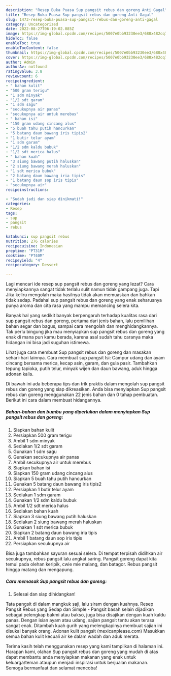 ```yaml
---
description: "Resep Buka Puasa Sup pangsit rebus dan goreng Anti Gagal"
title: "Resep Buka Puasa Sup pangsit rebus dan goreng Anti Gagal"
slug: 1473-resep-buka-puasa-sup-pangsit-rebus-dan-goreng-anti-gagal
category: Uncategorized
date: 2022-08-27T06:19:02.085Z
image: https://img-global.cpcdn.com/recipes/5007e0bb93230ee3/680x482cq70/sup-pangsit-rebus-dan-goreng-foto-resep-utama.jpg
hideToc: false
enableToc: true
enableTocContent: false
thumbnail: https://img-global.cpcdn.com/recipes/5007e0bb93230ee3/680x482cq70/sup-pangsit-rebus-dan-goreng-foto-resep-utama.jpg
cover: https://img-global.cpcdn.com/recipes/5007e0bb93230ee3/680x482cq70/sup-pangsit-rebus-dan-goreng-foto-resep-utama.jpg
author: Admin
authorAv: notfound
ratingvalue: 3.8
reviewcount: 6
recipeingredient:
- " bahan kulit"
- "500 gram terigu"
- "1 sdm minyak"
- "1/2 sdt garam"
- "1 sdm sagu"
- "secukupnya air panas"
- "secukupnya air untuk merebus"
- " bahan isi"
- "150 gram udang cincang alus"
- "5 buah tahu putih hancurkan"
- "5 batang daun bawang iris tipis2"
- "1 butir telur ayam"
- "1 sdm garam"
- "1/2 sdm kaldu bubuk"
- "1/2 sdt merica halus"
- " bahan kuah"
- "3 siung bawang putih haluskan"
- "2 siung bawang merah haluskan"
- "1 sdt merica bubuk"
- "2 batang daun bawang iria tipis"
- "1 batang daun sop iris tipis"
- "secukupnya air"
recipeinstructions:

- "Sudah jadi dan siap dinikmati!"
categories:
- Resep
tags:
- sup
- pangsit
- rebus

katakunci: sup pangsit rebus 
nutrition: 276 calories
recipecuisine: Indonesian
preptime: "PT31M"
cooktime: "PT40M"
recipeyield: "4"
recipecategory: Dessert

---
```



Lagi mencari ide resep sup pangsit rebus dan goreng yang lezat? Cara menyiapkannya sangat tidak terlalu sulit namun tidak gampang juga. Tapi Jika keliru mengolah maka hasilnya tidak akan memuaskan dan bahkan tidak sedap. Padahal sup pangsit rebus dan goreng yang enak seharusnya punya aroma dan cita rasa yang mampu memancing selera kita.


Banyak hal yang sedikit banyak berpengaruh terhadap kualitas rasa dari sup pangsit rebus dan goreng, pertama dari jenis bahan, lalu pemilihan bahan segar dan bagus, sampai cara mengolah dan menghidangkannya. Tak perlu bingung jika mau menyiapkan sup pangsit rebus dan goreng yang enak di mana pun kamu berada, karena asal sudah tahu caranya maka hidangan ini bisa jadi suguhan istimewa.

Lihat juga cara membuat Sup pangsit rebus dan goreng dan masakan sehari-hari lainnya. Cara membuat sup pangsit Isi: Campur udang dan ayam cincang bersama merica, kecap asin, garam, dan gula pasir. Tambahkan tepung tapioka, putih telur, minyak wijen dan daun bawang, aduk hingga adonan kalis.


Di bawah ini ada beberapa tips dan trik praktis dalam mengolah sup pangsit rebus dan goreng yang siap dikreasikan. Anda bisa menyiapkan Sup pangsit rebus dan goreng menggunakan 22 jenis bahan dan 0 tahap pembuatan. Berikut ini cara dalam membuat hidangannya.

<!--inarticleads1-->

##### Bahan-bahan dan bumbu yang diperlukan dalam menyiapkan Sup pangsit rebus dan goreng:

1. Siapkan  bahan kulit
1. Persiapkan 500 gram terigu
1. Ambil 1 sdm minyak
1. Sediakan 1/2 sdt garam
1. Gunakan 1 sdm sagu
1. Gunakan secukupnya air panas
1. Ambil secukupnya air untuk merebus
1. Siapkan  bahan isi
1. Siapkan 150 gram udang cincang alus
1. Siapkan 5 buah tahu putih hancurkan
1. Gunakan 5 batang daun bawang iris tipis2
1. Persiapkan 1 butir telur ayam
1. Sediakan 1 sdm garam
1. Gunakan 1/2 sdm kaldu bubuk
1. Ambil 1/2 sdt merica halus
1. Sediakan  bahan kuah
1. Siapkan 3 siung bawang putih haluskan
1. Sediakan 2 siung bawang merah haluskan
1. Gunakan 1 sdt merica bubuk
1. Siapkan 2 batang daun bawang iria tipis
1. Ambil 1 batang daun sop iris tipis
1. Persiapkan secukupnya air


Bisa juga tambahkan sayuran sesuai selera. Di tempat terpisah didihkan air secukupnya, rebus pangsit lalu angkat saring. Pangsit goreng dapat kita temui pada olehan keripik, cwie mie malang, dan batagor. Rebus pangsit hingga matang dan mengapung. 

<!--inarticleads2-->

##### Cara memasak Sup pangsit rebus dan goreng:


1. Selesai dan siap dihidangkan!

Tata pangsit di dalam mangkuk saji, lalu siram dengan kuahnya. Resep Pangsit Rebus yang Sedap dan Simple - Pangsit basah selain dijadikan sebagai pelengkap bakmi atau bakso, juga bisa disajikan dengan kuah kaldu panas. Dengan isian ayam atau udang, sajian pangsit tentu akan terasa sangat enak. Ditambah kuah gurih yang melengkapinya membuat sajian ini disukai banyak orang. Adonan kulit pangsit (mexicanplease.com) Masukkan semua bahan kulit kecuali air ke dalam wadah dan aduk merata. 

Terima kasih telah menggunakan resep yang kami tampilkan di halaman ini. Harapan kami, olahan Sup pangsit rebus dan goreng yang mudah di atas dapat membantu anda menyiapkan makanan yang enak untuk keluarga/teman ataupun menjadi inspirasi untuk berjualan makanan. Semoga bermanfaat dan selamat mencoba!
